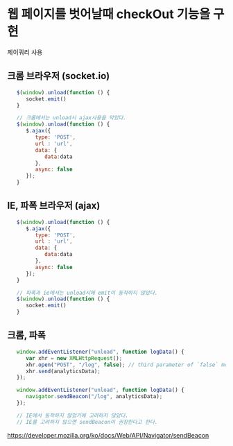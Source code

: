 # 웹 페이지를 벗어날때 checkOut 기능을 구현

제이쿼리 사용

## 크롬 브라우저 (socket.io)

```js
   $(window).unload(function () {
      socket.emit() 
   }

   // 크롬에서는 unload시 ajax사용을 막았다.
   $(window).unload(function () {
      $.ajax({
         type: 'POST',
         url : 'url',
         data: { 
            data:data
         },
         async: false
      });
   }

```

## IE, 파폭 브라우저 (ajax)

```js
   $(window).unload(function () {
      $.ajax({
         type: 'POST',
         url : 'url',
         data: { 
            data:data
         },
         async: false
      });
   }

   // 파폭과 ie에서는 unload시에 emit이 동작하지 않았다. 
   $(window).unload(function () {
      socket.emit() 
   }

```

## 크롬, 파폭

```js
   window.addEventListener("unload", function logData() {
      var xhr = new XMLHttpRequest();
      xhr.open("POST", "/log", false); // third parameter of `false` means synchronous
      xhr.send(analyticsData); 
   });

   window.addEventListener("unload", function logData() {
      navigator.sendBeacon("/log", analyticsData);
   });

   // IE에서 동작하지 않았기에 고려하지 않았다.
   // IE를 고려하지 않으면 sendBeacon이 권장한다고 한다.

```

https://developer.mozilla.org/ko/docs/Web/API/Navigator/sendBeacon


